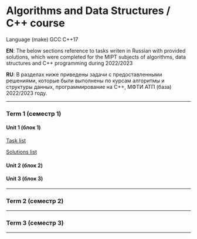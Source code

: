 # **Algorithms and Data Structures / C++ course**

Language
(make) GCC C++17

**EN**: The below sections reference to tasks writen in Russian with provided solutions, which were completed for the MIPT subjects of algorithms, data structures and C++ programming during 2022/2023


**RU**: В разделах ниже приведены задачи с предоставленными решениями, которые были выполнены по курсам алгоритмы и структуры данных, программирование на C++, МФТИ АТП (база) 2022/2023 году.


---
### Term 1 (семестр 1)

#### Unit 1 (блок 1)

[Task list](term-1/unit-1/tasks.md#задачи)

[Solutions list](term-1/unit-1/solutions)

#### Unit 2 (блок 2)

#### Unit 3 (блок 3)

---
### Term 2 (семестр 2)

---
### Term 3 (семестр 3)


---

